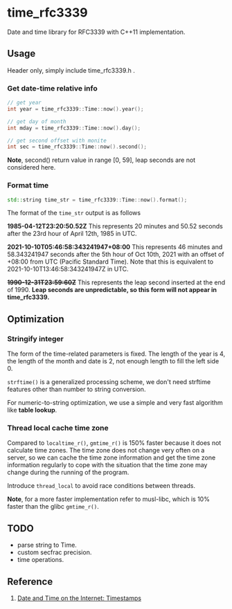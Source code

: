 # time_rfc3339

Date and time library for RFC3339 with C++11 implementation.

## Usage

Header only, simply include time_rfc3339.h .

### Get date-time relative info

```c++
// get year
int year = time_rfc3339::Time::now().year();

// get day of month
int mday = time_rfc3339::Time::now().day();

// get second offset with monite
int sec = time_rfc3339::Time::now().second();
```

**Note**, second() return value in range [0, 59], leap seconds are not considered here.

### Format time

```c++
std::string time_str = time_rfc3339::Time::now().format();
```

The format of the `time_str` output is as follows

**1985-04-12T23:20:50.52Z**
This represents 20 minutes and 50.52 seconds after the 23rd hour of April 12th, 1985 in UTC.

**2021-10-10T05:46:58:343241947+08:00**
This represents 46 minutes and 58.343241947 seconds after the 5th hour of Oct 10th, 2021 with an offset of +08:00 from UTC (Pacific Standard Time). Note that this is equivalent to 2021-10-10T13:46:58:343241947Z in UTC.

~~**1990-12-31T23:59:60Z**~~
This represents the leap second inserted at the end of 1990. **Leap seconds are unpredictable, so this form will not appear in time_rfc3339.**


## Optimization

### Stringify integer

The form of the time-related parameters is fixed. The length of the year is 4, the length of the month and date is 2, not enough length to fill the left side 0.

`strftime()` is a generalized processing scheme, we don't need strftime features other than number to string conversion.

For numeric-to-string optimization, we use a simple and very fast algorithm like **table lookup**.

### Thread local cache time zone

Compared to `localtime_r()`, `gmtime_r()` is 150% faster because it does not calculate time zones. The time zone does not change very often on a server, so we can cache the time zone information and get the time zone information regularly to cope with the situation that the time zone may change during the running of the program.

Introduce `thread_local` to avoid race conditions between threads.

**Note**, for a more faster implementation refer to  musl-libc, which is 10% faster than the glibc `gmtime_r()`.

## TODO

- parse string to Time.
- custom secfrac precision.
- time operations.

## Reference
1. [Date and Time on the Internet: Timestamps](https://www.rfc-editor.org/rfc/inline-errata/rfc3339.html)